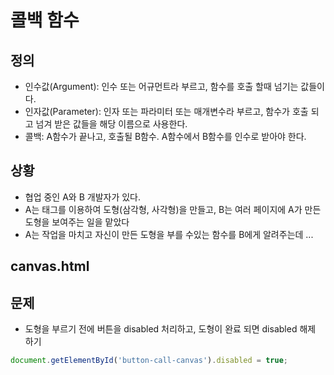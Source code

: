 # 콜백 함수

## 정의
* 인수값(Argument): 인수 또는 어규먼트라 부르고, 함수를 호출 할때 넘기는 값들이다.
* 인자값(Parameter): 인자 또는 파라미터 또는 매개변수라 부르고, 함수가 호출 되고 넘겨 받은 값들을 해당 이름으로 사용한다.
* 콜백: A함수가 끝나고, 호출될 B함수. A함수에서 B함수를 인수로 받아야 한다.


## 상황
* 협업 중인 A와 B 개발자가 있다.
* A는 <cavas> 태그를 이용하여 도형(삼각형, 사각형)을 만들고, B는 여러 페이지에 A가 만든 도형을 보여주는 일을 맡았다
* A는 작업을 마치고 자신이 만든 도형을 부를 수있는 함수를 B에게 알려주는데 ...

## canvas.html


## 문제
* 도형을 부르기 전에 버튼을 disabled 처리하고, 도형이 완료 되면 disabled 해제 하기
```js
document.getElementById('button-call-canvas').disabled = true;
```
